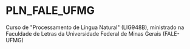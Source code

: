 # PLN_FALE_UFMG
Curso de "Processamento de Língua Natural" (LIG948B), ministrado na Faculdade de Letras da Universidade Federal de Minas Gerais (FALE-UFMG)
